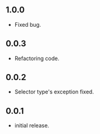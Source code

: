 ## 1.0.0

* Fixed bug.


## 0.0.3

* Refactoring code.

## 0.0.2

* Selector type's exception fixed.

## 0.0.1

* initial release.
